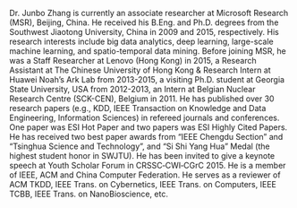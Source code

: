 Dr. Junbo Zhang is currently an associate researcher at Microsoft Research (MSR), Beijing, China. He received his B.Eng. and Ph.D. degrees from the Southwest Jiaotong University, China in 2009 and 2015, respectively. His research interests include big data analytics, deep learning, large-scale machine learning, and spatio-temporal data mining. Before joining MSR, he was a Staff Researcher at Lenovo (Hong Kong) in 2015, a Research Assistant at The Chinese University of Hong Kong & Research Intern at Huawei Noah’s Ark Lab from 2013-2015, a visiting Ph.D. student at Georgia State University, USA from 2012-2013, an Intern at Belgian Nuclear Research Centre (SCK-CEN), Belgium in 2011. He has published over 30 research papers (e.g., KDD, IEEE Transaction on Knowledge and Data Engineering, Information Sciences) in refereed journals and conferences. One paper was ESI Hot Paper and two papers was ESI Highly Cited Papers. He has received two best paper awards from “IEEE Chengdu Section” and “Tsinghua Science and Technology”, and “Si Shi Yang Hua” Medal (the highest student honor in SWJTU). He has been invited to give a keynote speech at Youth Scholar Forum in CRSSC‐CWI‐CGrC 2015. He is a member of IEEE, ACM and China Computer Federation. He serves as a reviewer of ACM TKDD, IEEE Trans. on Cybernetics, IEEE Trans. on Computers, IEEE TCBB, IEEE Trans. on NanoBioscience, etc.

